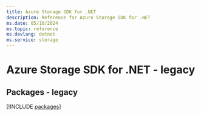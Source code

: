 ```yaml
---
title: Azure Storage SDK for .NET
description: Reference for Azure Storage SDK for .NET
ms.date: 05/16/2024
ms.topic: reference
ms.devlang: dotnet
ms.service: storage
---
```

# Azure Storage SDK for .NET - legacy
## Packages - legacy
[!INCLUDE [packages](storage-index.md)]
